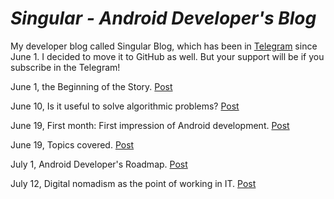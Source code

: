 # *Singular - Android Developer's Blog*
My developer blog called Singular Blog, which has been in [Telegram](https://t.me/sinblog) since June 1. I decided to move it to GitHub as well. But your support will be if you subscribe in the Telegram!

June 1, the Beginning of the Story. [Post](https://github.com/malik-valli/dev-blog/blob/main/intro.md)

June 10, Is it useful to solve algorithmic problems? [Post](https://github.com/malik-valli/dev-blog/blob/main/algorithms.md)

June 19, First month: First impression of Android development. [Post](https://github.com/malik-valli/dev-blog/blob/main/first-month.md)

June 19, Topics covered. [Post](https://github.com/malik-valli/dev-blog/blob/main/topics-covered-01.md)

July 1, Android Developer's Roadmap. [Post](https://github.com/malik-valli/dev-blog/blob/main/roadmap.md)

July 12, Digital nomadism as the point of working in IT. [Post](https://github.com/malik-valli/dev-blog/blob/main/digital-nomads.md)

